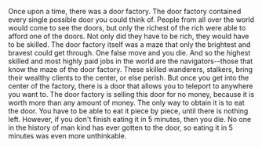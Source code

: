 Once upon a time, there was a door factory. 
The door factory contained every single possible door you could think of. 
People from all over the world would come to see the doors, but only the richest of the rich were able to afford one of the doors. Not only did they have to be rich, they would have to be skilled. 
The door factory itself was a maze that only the brightest and bravest could get through. 
One false move and you die. 
And so the highest skilled and most highly paid jobs in the world are the navigators--those that know the maze of the door factory.
These skilled wanderers, stalkers, bring their wealthy clients to the center, or else perish.
But once you get into the center of the factory, there is a door that allows you to teleport to anywhere you want to. 
The door factory is selling this door for no money, because it is worth more than any amount of money. 
The only way to obtain it is to eat the door. 
You have to be able to eat it piece by piece, until there is nothing left. 
However, if you don't finish eating it in 5 minutes, then you die. 
No one in the history of man kind has ever gotten to the door, so eating it in 5 minutes was even more unthinkable. 

